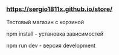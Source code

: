 ### https://sergio1811x.github.io/store/

Тестовый магазин с корзиной 
  
 npm install - установка зависимостей
  
 npm run dev - версия development

